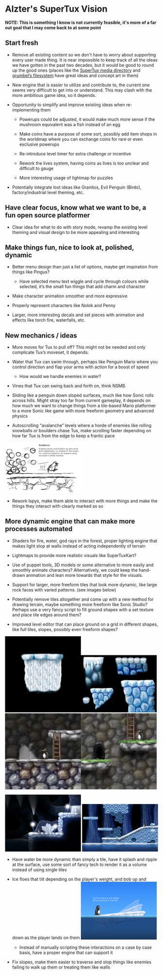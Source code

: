 # **Alzter's SuperTux Vision**

**NOTE: This is something I know is not currently feasible, it's more of a far out goal that I may come back to at some point**

## Start fresh

  - Remove all existing content so we don't have to worry about
    supporting every user made thing. It is near impossible to keep
    track of all the ideas we have gotten in the past two decades, but
    it would be good to round up the good ones (places like the
    [SuperTux media directory](https://github.com/SuperTux/media) and
    [grumbel’s filesystem](https://pingus.seul.org/~grumbel/tmp/) have
    great ideas and concept art in them)

  - New engine that is easier to utilize and contribute to, the current
    one seems very difficult to get into or understand. This may clash
    with the more ambitious game idea, so it depends.

  - Opportunity to simplify and improve existing ideas when
    re-implementing them

      - Powerups could be adjusted, it would make much more sense if the
        mushroom equivalent was a fish instead of an egg

      - Make coins have a purpose of some sort, possibly add item shops
        in the worldmap where you can exchange coins for rare or even
        exclusive powerups

      - Re-introduce level timer for extra challenge or incentive

      - Rework the lives system, having coins as lives is too unclear
        and difficult to gauge

      - More interesting usage of lightmap for puzzles

  - Potentially integrate lost ideas like Granitos, Evil Penguin
    (Birdo), factory/industrial level theming, etc.

## Have clear focus, know what we want to be, a fun open source platformer

  - Clear idea for what to do with story mode, revamp the existing level
    theming and visual design to be more appealing and interesting

## Make things fun, nice to look at, polished, dynamic

  - Better menu design than just a list of options, maybe get
    inspiration from things like Pingus?

      - Have selected menu text wiggle and cycle through colours while
        selected, it’s the small fun things that add charm and character

  - Make character animation smoother and more expressive

  - Properly represent characters like Nolok and Penny

  - Larger, more interesting decals and set pieces with animation and
    effects like torch fire, waterfalls, etc.

## New mechanics / ideas

  - More moves for Tux to pull off? This might not be needed and only
    complicate Tux’s moveset, it depends.

  - Water that Tux can swim through, perhaps like Penguin Mario where
    you control direction and flap your arms with action for a boost of
    speed

      - How would we handle enemies in water?

  - Vines that Tux can swing back and forth on, think NSMB.

  - Sliding like a penguin down sloped surfaces, much like how Sonic
    rolls across hills. Might stray too far from current gameplay, it
    depends on how much we want to change things from a tile-based Mario
    platformer to a more Sonic like game with more freeform geometry and
    advanced physics

  - Autoscrolling “avalanche” levels where a horde of enemies like
    rolling snowballs or boulders chase Tux, make scrolling faster
    depending on how far Tux is from the edge to keep a frantic pace

<img src="images/avalanche.png" width="250">

  - Rework Ispys, make them able to interact with more things and make
    the things they interact with clearly marked as so

## More dynamic engine that can make more processes automated

  - Shaders for fire, water, god rays in the forest, proper lighting
    engine that makes light stop at walls instead of acting
    independently of terrain

  - Lightmaps to provide more realistic visuals like SuperTuxKart?

  - Use of puppet tools, 3D models or some alternative to more easily
    and smoothly animate characters? Alternatively, we could keep the
    hand-drawn animation and lean more towards that style for the
    visuals.

  - Support for larger, more freeform tiles that look more dynamic, like
    large rock faces with varied patterns. (see images below)

  - Potentially remove tiles altogether and come up with a new method
    for drawing terrain, maybe something more freeform like Sonic
    Studio? Perhaps use a very fancy script to fill ground shapes with a
    set texture and place tile edges around them?

  - Improved level editor that can place ground on a grid in different
    shapes, like full tiles, slopes, possibly even freeform shapes?

<img src="images/ice_platform.png" width="250"><img src="images/ice_platforms2.jpeg" width="250"><img src="images/stone1.png" width="250"><img src="images/stone2.png" width="250">

<img src="images/ice_cave1.png" width="250"> <img src="images/ice_cave2.png" width="250">

  - Have water be more dynamic than simply a tile, have it splash and
    ripple at the surface, use some sort of fancy tech to render it as a
    volume instead of using single tiles

  - Ice floes that tilt depending on the player's weight, and bob up and
    down as the player lands on them <img src="images/ice_floe.png" width="250">

      - Instead of manually scripting these interactions on a case by
        case basis, have a proper engine that can support it

  - Fix slopes, make them easier to traverse and stop things like
    enemies failing to walk up them or treating them like walls
